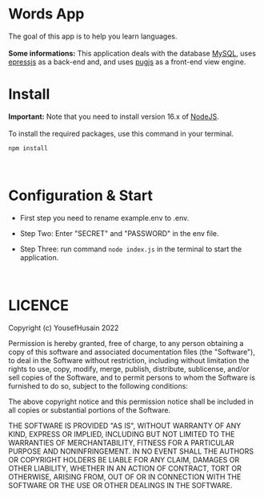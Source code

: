 # Words App
The goal of this app is to help you learn languages.
<br>
<br>
**Some informations:** This application deals with the database [MySQL](https://www.mysql.com/), uses [epressjs](https://expressjs.com/) as a back-end and, and uses [pugjs](https://pugjs.org/api/getting-started.html) as a front-end view engine.
<br>
# Install
**Important:** Note that you need to install version 16.x of [NodeJS](https://nodejs.org/en/download/).
<br><br>
To install the required packages, use this command in your terminal.
```sh-session
npm install
```

<br>

# Configuration & Start
- First step you need to rename example.env to .env.

- Step Two: Enter "SECRET" and "PASSWORD" in the env file.

- Step Three: run command `node index.js` in the terminal to start the application.

<br>

# LICENCE
Copyright (c) YousefHusain 2022

Permission is hereby granted, free of charge, to any person obtaining a
copy of this software and associated documentation files (the "Software"),
to deal in the Software without restriction, including without limitation
the rights to use, copy, modify, merge, publish, distribute, sublicense,
and/or sell copies of the Software, and to permit persons to whom the
Software is furnished to do so, subject to the following conditions:

The above copyright notice and this permission notice shall be included in
all copies or substantial portions of the Software.

THE SOFTWARE IS PROVIDED "AS IS", WITHOUT WARRANTY OF ANY KIND, EXPRESS OR
IMPLIED, INCLUDING BUT NOT LIMITED TO THE WARRANTIES OF MERCHANTABILITY,
FITNESS FOR A PARTICULAR PURPOSE AND NONINFRINGEMENT. IN NO EVENT SHALL THE
AUTHORS OR COPYRIGHT HOLDERS BE LIABLE FOR ANY CLAIM, DAMAGES OR OTHER
LIABILITY, WHETHER IN AN ACTION OF CONTRACT, TORT OR OTHERWISE, ARISING
FROM, OUT OF OR IN CONNECTION WITH THE SOFTWARE OR THE USE OR OTHER
DEALINGS IN THE SOFTWARE.